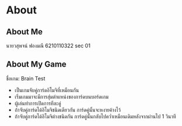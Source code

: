 # About

## About Me

นายวสุพจน์ ฟองมณี 6210110322 sec 01

## About My Game

ชื่อเกม: Brain Test

- เป็นเกมจับคู่การ์ดอิโมจิที่เหมือนกัน
- เริ่มเกมมาจะมีการสุ่มตำแหน่งของการ์ดบนบอร์ดเกม
- ผู้เล่นทำการเปิดการทีละคู่
- ถ้าจับคู่การ์ดได้อิโมจิชนิดเดียวกัน การ์ดคู่นั้นจะหงายค้างไว้
- ถ้าจับคู่การ์ดได้อิโมจิต่างชนิดกัน การ์ดคู่นั้นกลับไปคว่ำเหมือนเดิมหลังจากผ่านไป 1 วินาที